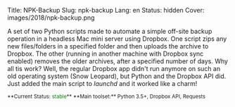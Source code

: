 Title: NPK-Backup
Slug: npk-backup
Lang: en
Status: hidden
Cover: images/2018/npk-backup.png

A set of two Python scripts made to automate a simple off-site backup operation in a headless Mac mini server using Dropbox. One script zips any new files/folders in a specified folder and then uploads the archive to Dropbox. The other (running in another machine with Dropbox sync enabled) removes the older archives, after a specified number of days. Why all tis work? Well, the regular Dropbox app didn't run anymore on such an old operating system (Snow Leopard), but Python and the Dropbox API did. Just added the main script to *launchd* and it worked like a charm!

<small>
**Current Status: <span style="color:green">stable</span>**  
**Main toolset:** Python 3.5+, Dropbox API, Requests  
</small>

